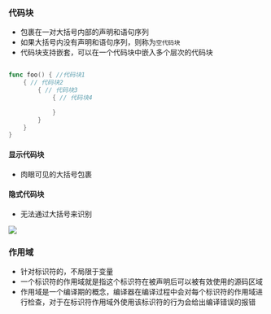 ### 代码块
- 包裹在一对大括号内部的声明和语句序列
- 如果大括号内没有声明和语句序列，则称为`空代码块`
- 代码块支持嵌套，可以在一个代码块中嵌入多个层次的代码块

```go

func foo() { //代码块1
    { // 代码块2
        { // 代码块3
            { // 代码块4

            }
        }
    }
}
```

#### 显示代码块
- 肉眼可见的大括号包裹

#### 隐式代码块
- 无法通过大括号来识别

![](/images/go/daimakuai.jpg)

### 作用域
- 针对标识符的，不局限于变量
- 一个标识符的作用域就是指这个标识符在被声明后可以被有效使用的源码区域
- 作用域是一个编译期的概念，编译器在编译过程中会对每个标识符的作用域进行检查，对于在标识符作用域外使用该标识符的行为会给出编译错误的报错